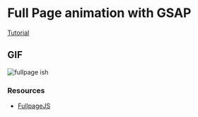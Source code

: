 # Full Page animation with GSAP

[Tutorial](https://www.youtube.com/watch?v=gE-Yuu2eEio)

## GIF

![fullpage ish](fullpage.gif)

### Resources

* [FullpageJS](https://github.com/alvarotrigo/fullPage.js#options)
